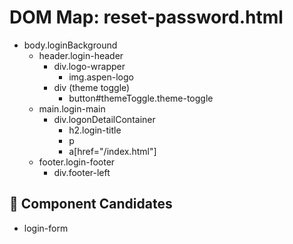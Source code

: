 # DOM Map: reset-password.html

- body.loginBackground
  - header.login-header
    - div.logo-wrapper
      - img.aspen-logo
    - div (theme toggle)
      - button#themeToggle.theme-toggle
  - main.login-main
    - div.logonDetailContainer
      - h2.login-title
      - p
      - a[href="/index.html"]
  - footer.login-footer
    - div.footer-left

## 🧩 Component Candidates
- login-form
